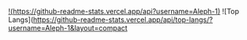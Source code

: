 [!(https://github-readme-stats.vercel.app/api?username=Aleph-1)](https://github.com/anuraghazra/github-readme-stats)
![Top Langs](https://github-readme-stats.vercel.app/api/top-langs/?username=Aleph-1&layout=compact
